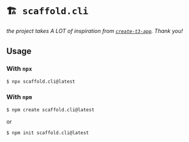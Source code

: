 # `🏗 scaffold.cli`

###### the project takes A LOT of inspiration from [`create-t3-app`](https://github.com/t3-oss/create-t3-app/). Thank you!

## Usage

### With `npx`

```bash
$ npx scaffold.cli@latest
```

### With `npm`

```bash
$ npm create scaffold.cli@latest
```

or

```bash
$ npm init scaffold.cli@latest
```

